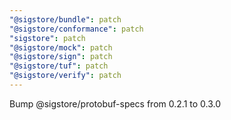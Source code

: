 ```yaml
---
"@sigstore/bundle": patch
"@sigstore/conformance": patch
"sigstore": patch
"@sigstore/mock": patch
"@sigstore/sign": patch
"@sigstore/tuf": patch
"@sigstore/verify": patch
---
```


Bump @sigstore/protobuf-specs from 0.2.1 to 0.3.0
